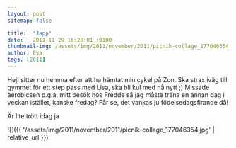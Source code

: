 ```yaml
---
layout: post
sitemap: false

title:  "Japp"
date:   2011-11-29 16:28:01 +0100
thumbnail-img: /assets/img/2011/november/2011/picnik-collage_177046354.jpg
author: Eva
tags: [2011]
---
```


Hej! sitter nu hemma efter att ha hämtat min cykel på Zon. Ska strax iväg till gymmet för ett step pass med Lisa, ska bli kul med nå nytt ;) Missade aerobicsen p.g.a. mitt besök hos Fredde så jag måste träna en annan dag i veckan istället, kanske fredag? Får se, det vankas ju födelsedagsfirande då! 

Är lite trött idag ja

![]({{ '/assets/img/2011/november/2011/picnik-collage_177046354.jpg'  | relative_url }})

